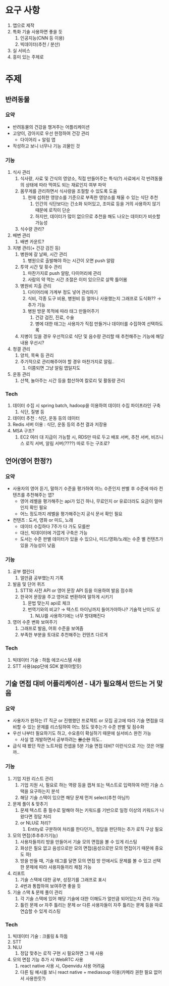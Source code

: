# 요구 사항

1. 앱으로 제작
2. 특화 기술 사용하면 좋을 듯
    1. 인공지능(CNN 등 이용)
    2. 빅데이터(추천 / 분산)
3. 실 서비스
4. 흥미 있는 주제로

# 주제

## 반려동물

### 요약

- 반려동물의 건강을 챙겨주는 어플리케이션
- 고양이, 강아지로 우선 한정하여 건강 관리
    - 다이어리 + 알림 앱
- 작성하고 보니 너무나 기능 괴물인 것

### 기능

1. 식사 관리
    1. 식사량, 사료 및 간식의 영양소, 직접 만들어주는 특식(?) 사료에서 각 반려동물의 상태에 따라 먹여도 되는 재료인지 여부 파악
    2. 몸무게를 관리하면서 식사량을 조절할 수 있도록 도움
        1. 현재 섭취한 영양소를 기준으로 부족한 영양소를 채울 수 있는 식단 추천
            1. 인간의 식단보다는 간소화 되어있고, 조미료 등을 거의 사용하지 않기 때문에 로직이 단순
            2. 하지만, 데이터가 많이 없으므로 추천을 해도 나오는 데이터가 비슷할 가능성
    3. 식수량 관리?
2. 배변 관리
    1. 배변 카운트?
3. 지병 관리(+ 건강 검진 등)
    1. 병원에 갈 날짜, 시간 관리
        1. 병원으로 출발해야 하는 시간이 오면 push 알람
    2. 투약 시간 및 횟수 관리
        1. 마찬가지로 push 알람, 다이어리에 관리
        2. 사람의 약 먹는 시간 조절은 이미 있으므로 살짝 틀어봄
    3. 병원비 지출 관리
        1. 다이어리에 가계부 정도 넣어 관리하기
        2. 식비, 각종 도구 비용, 병원비 등 얼마나 사용했는지 그래프로 도식화?? → 추가 기능
        3. 병원 방문 목적에 따라 태그 만들어주기
            1. 건강 검진, 진료, 수술
            2. 병에 대한 태그는 사용자가 직접 만들거나 데이터를 수집하여 선택하도록
    4. 지병이 있을 경우 우선적으로 식단 및 음수량 관리할 때 추천해주는 기능에 해당 내용 우선시?
4. 청결 관리
    1. 양치, 목욕 등 관리
    2. 주기적으로 관리해주어야 할 경우 마찬가지로 알림..
        1. 이쯤되면 그냥 알림 앱일지도
5. 운동 관리
    1. 산책, 놀아주는 시간 등을 합산하여 칼로리 및 활동량 관리

### Tech

1. 데이터 수집 시 spring batch, hadoop을 이용하여 데이터 수집 파이프라인 구축
    1. 식단, 질병 등
2. 데이터 추천 : 식단, 운동 등의 데이터
3. Redis 서버 이용 : 식단, 운동 등의 추천 결과 저장용
4. MSA 구조?
    1. EC2 여러 대 지급이 가능할 시, RDS만 따로 두고 배포 서버, 추천 서버, 비즈니스 로직 서버, 알림 서버(????) 따로 두는 구조로?

## 언어(영어 한정?)

### 요약

- 사용자의 영어 듣기, 말하기 수준을 평가하여 어느 수준인지 판별 후 수준에 따라 컨텐츠를 추천해주는 앱?
    - 영어 레벨을 평가해주는 api가 있긴 하나, 무료인지 or 유료더라도 요금이 얼마인지 확인 필요
    - 어느 정도까지 레벨을 평가해주는지 공식 문서 확인 필요
- 컨텐츠 : 도서, 영화 or 미드, 노래
    - 데이터 수집하다 7주가 다 가도 모를판
    - 대신, 빅데이터에 가깝게 구축은 가능
    - 도서는 수준 판별 데이터가 있을 수 있으나, 미드/영화/노래는 수준 별 컨텐츠가 있을 가능성이 낮음

### 기능

1. 공부 캘린더
    1. 얼만큼 공부했는지 기록
2. 발음 및 단어 퀴즈
    1. STT와 사전 API or 영어 문장 API 등을 이용하여 발음 점수화
    2. 한국어 문장을 주고 영어로 변환하여 말하게 시키기
        1. 문법 맞는지 api로 체크
        2. 번역기와의 비교? → 텍스트 마이닝까지 들어가야하나? 기술적 난이도 상
            1. NLU를 사용하기에는 너무 방대해진다
3. 영어 수준 변화 보여주기
    1. 그래프로 발음, 어휘 수준을 보여줌
    2. 부족한 부분을 토대로 추천해주는 컨텐츠 다르게

### Tech

1. 빅데이터 기술 : 하둡 에코시스템 사용
2. STT 사용(app단에 SDK 붙여야할듯)

## 기술 면접 대비 어플리케이션 - 내가 필요해서 만드는 거 맞음

### 요약

- 사용자가 원하는 IT 직군 or 진행했던 프로젝트 or 모집 공고에 따라 기술 면접을 대비할 수 있는 문제를 리스팅하여 어느 정도 맞추는가 수준 판별 및 점수화
- 우선 나부터 필요하기도 하고, 수요층이 확실하기 때문에 실서비스 완전 가능
    - 사실 앱 개발하면서 공부하려는 ~~불순한~~ 의도..
- 급식 때 봤던 작은 노트처럼 컨셉을 5분 기술 면접 대비? 이런식으로 가는 것은 어떨까..

### 기능

1. 기업 지원 리스트 관리
    1. 기업 지원 시, 필요로 하는 역량 등을 캡쳐 또는 텍스트로 입력하여 어떤 기술 스택을 요구하는지 분석
    2. 해당 기술 스택이 있으면 해당 문제 먼저 select(추천 아님!!)
2. 문제 풀이 & 맞추기
    1. 문제 텍스트 중 필수로 말해야 하는 키워드를 기반으로 일정 이상의 키워드가 나왔다면 정답 처리
    2. or NLU로 처리?
        1. Entity로 구분하여 처리를 한다던가,, 정답을 판단하는 추가 로직 구상 필요
3. 모의 면접(추추추가기능)
    1. 사용자들끼리 방을 만들어서 기술 모의 면접을 볼 수 있게 리스팅
    2. 화상은 필요 없고 음성으로만 모의 면접(음성으로만 모의 면접이기 때문에 중요도 하)
    3. 방을 만들 때, 기술 태그를 달면 모의 면접 방 안에서도 문제를 볼 수 있고 선택한 문제에 따라 사용자들끼리 채점 가능
4. 리포트
    1. 기술 스택에 대한 공부, 성장기를 그래프로 표시
    2. 4번과 통합하여 보여주면 좋을 듯
5. 기술 스택 & 문제 풀이 관리
    1. 각 기술 스택에 있어 해당 기술에 대한 이해도가 얼만큼 되어있는지 관리 가능
    2. 틀린 문제 or 자주 틀리는 문제 or 다른 사용자들이 자주 틀리는 문제 등을 따로 연습할 수 있게 리스팅

### Tech

1. 빅데이터 기술 : 크롤링 & 하둡
2. STT
3. NLU
    1. 정답 맞추는 로직 구현 시 필요하면 그 때 사용
4. 모의 면접 기능 추가 시 WebRTC 사용
    1. react native 사용 시, Openvidu 사용 어려움
    2. 다른 팀 예시를 보니 react native + mediasoup 이용(카메라 권한 필요 없어서 사용한듯?)
